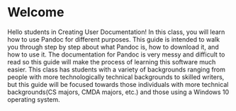 # Welcome

Hello students in Creating User Documentation! In this class, you will learn how to use Pandoc for different purposes. This guide is intended to walk you through step by step about what Pandoc is, how to download it, and how to use it. The documentation for Pandoc is very messy and difficult to read so this guide will make the process of learning this software much easier. This class has students with a variety of backgrounds ranging from people with more technologically technical backgrounds to skilled writers, but this guide will be focused towards those individuals with more technical backgrounds(CS majors, CMDA majors, etc.) and those using a Windows 10 operating system.
